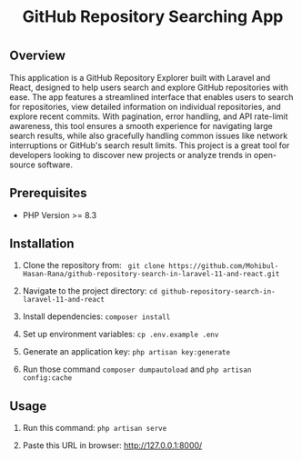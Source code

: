 <h1 align="center">GitHub Repository Searching App<h1>



## Overview

This application is a GitHub Repository Explorer built with Laravel and React, designed to help users search and explore GitHub repositories with ease. The app features a streamlined interface that enables users to search for repositories, view detailed information on individual repositories, and explore recent commits. With pagination, error handling, and API rate-limit awareness, this tool ensures a smooth experience for navigating large search results, while also gracefully handling common issues like network interruptions or GitHub's search result limits. This project is a great tool for developers looking to discover new projects or analyze trends in open-source software.



## Prerequisites
- PHP Version >= 8.3


## Installation
 1. Clone the repository from: ``` git clone https://github.com/Mohibul-Hasan-Rana/github-repository-search-in-laravel-11-and-react.git```

 2. Navigate to the project directory: ```cd github-repository-search-in-laravel-11-and-react```

 3. Install dependencies: ```composer install```

 4. Set up environment variables: ```cp .env.example .env```

 5. Generate an application key: ```php artisan key:generate```

 6. Run those command ```composer dumpautoload``` and ```php artisan config:cache```

 ## Usage 

 1. Run this command: ```php artisan serve```

 2. Paste this URL in browser: http://127.0.0.1:8000/ 

